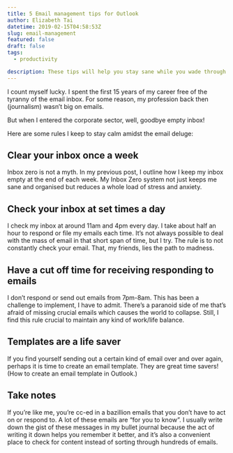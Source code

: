 ```yaml
---
title: 5 Email management tips for Outlook
author: Elizabeth Tai
datetime: 2019-02-15T04:58:53Z
slug: email-management
featured: false
draft: false
tags:
  - productivity

description: These tips will help you stay sane while you wade through your inbox.
---
```


I count myself lucky. I spent the first 15 years of my career free of the tyranny of the email inbox. For some reason, my profession back then (journalism) wasn’t big on emails.

But when I entered the corporate sector, well, goodbye empty inbox!

Here are some rules I keep to stay calm amidst the email deluge:

## Clear your inbox once a week

Inbox zero is not a myth. In my previous post, I outline how I keep my inbox empty at the end of each week. My Inbox Zero system not just keeps me sane and organised but reduces a whole load of stress and anxiety.

## Check your inbox at set times a day

I check my inbox at around 11am and 4pm every day. I take about half an hour to respond or file my emails each time. It’s not always possible to deal with the mass of email in that short span of time, but I try. The rule is to not constantly check your email. That, my friends, lies the path to madness.

## Have a cut off time for receiving responding to emails

I don’t respond or send out emails from 7pm-8am. This has been a challenge to implement, I have to admit. There’s a paranoid side of me that’s afraid of missing crucial emails which causes the world to collapse. Still, I find this rule crucial to maintain any kind of work/life balance.

## Templates are a life saver

If you find yourself sending out a certain kind of email over and over again, perhaps it is time to create an email template. They are great time savers! (How to create an email template in Outlook.)

## Take notes

If you’re like me, you’re cc-ed in a bazillion emails that you don’t have to act on or respond to. A lot of these emails are “for you to know”. I usually write down the gist of these messages in my bullet journal because the act of writing it down helps you remember it better, and it’s also a convenient place to check for content instead of sorting through hundreds of emails.
